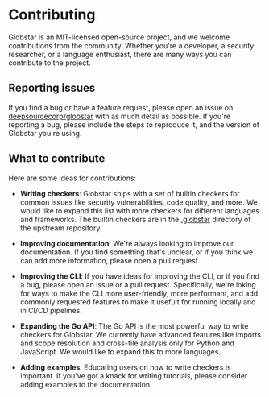 # Contributing

Globstar is an MIT-licensed open-source project, and we welcome contributions from the community. Whether you're a developer, a security researcher, or a language enthusiast, there are many ways you can contribute to the project.

## Reporting issues

If you find a bug or have a feature request, please open an issue on [deepsourcecorp/globstar](https://github.com/DeepSourceCorp/globstar/issues) with as much detail as possible. If you're reporting a bug, please include the steps to reproduce it, and the version of Globstar you're using.

## What to contribute

Here are some ideas for contributions:

- **Writing checkers**: Globstar ships with a set of builtin checkers for common issues like security vulnerabilities, code quality, and more. We would like to expand this list with more checkers for different languages and frameworks. The builtin checkers are in the [.globstar](https://github.com/DeepSourceCorp/globstar/tree/master/checkers) directory of the upstream repository.

- **Improving documentation**: We're always looking to improve our documentation. If you find something that's unclear, or if you think we can add more information, please open a pull request.

- **Improving the CLI**: If you have ideas for improving the CLI, or if you find a bug, please open an issue or a pull request. Specifically, we're loking for ways to make the CLI more user-friendly, more performant, and add commonly requested features to make it usefult for running locally and in CI/CD pipelines.

- **Expanding the Go API**: The Go API is the most powerful way to write checkers for Globstar. We currently have advanced features like imports and scope resolution and cross-file analysis only for Python and JavaScript. We would like to expand this to more languages.

- **Adding examples**: Educating users on how to write checkers is important. If you've got a knack for writing tutorials, please consider adding examples to the documentation.
